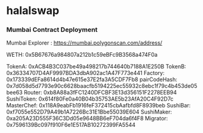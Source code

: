 # halalswap

### Mumbai Contract Deployment

Mumbai Explorer : https://mumbai.polygonscan.com/address/

WETH: 0x5B67676a984807a212b1c59eBFc9B3568a474F0a

TokenA:  0xACB4B3C037be49a498217b744640b7188A1E250B
TokenB:  0x36334707D4AF9997BDA3dbA902ac1A47F773e441
Factory:  0x173339dEFa8614d4b47e615e37E2fa3A5CDF7Fb8
pairCodeHash:  0x7d058d5d7793e90c6628baacfb5194225ec55932c8ebc1f79c4b453de05bee63
Router:  0xb8A88a3fFC1240DFCBF3E13d356151F2278EEB94
SushiToken:  0x614f80Fe0a40B04b35753AE5b23AfA20C4F92D7c
MasterChef:  0x118A9eabFb1916feF372415cbAafbfd8F8939beb
SushiBar:  0xf7055e552D79A49b1A7226Bc31E1Bbe55039E604
SushiMaker:  0xa205A23D555F36C3Dd05e9648BB6eF704da6f4F8
Migrator:  0x7596139Bc097f910F6e1E517AB10272399FA5544
